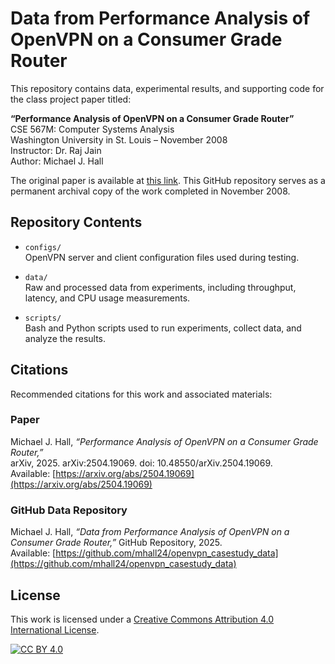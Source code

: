 # Data from Performance Analysis of OpenVPN on a Consumer Grade Router

This repository contains data, experimental results, and supporting code for the class project paper titled:

**“Performance Analysis of OpenVPN on a Consumer Grade Router”**  
CSE 567M: Computer Systems Analysis  
Washington University in St. Louis – November 2008  
Instructor: Dr. Raj Jain  
Author: Michael J. Hall

The original paper is available at [this link](https://www.cse.wustl.edu/~jain/cse567-08/ftp/ovpn/index.html). This GitHub repository serves as a permanent archival copy of the work completed in November 2008.

## Repository Contents

- `configs/`  
  OpenVPN server and client configuration files used during testing.

- `data/`  
  Raw and processed data from experiments, including throughput, latency, and CPU usage measurements.

- `scripts/`  
  Bash and Python scripts used to run experiments, collect data, and analyze the results.

## Citations

Recommended citations for this work and associated materials:

### Paper
Michael J. Hall, _“Performance Analysis of OpenVPN on a Consumer Grade Router,”_  
arXiv, 2025. arXiv:2504.19069. doi: 10.48550/arXiv.2504.19069.  
Available: [https://arxiv.org/abs/2504.19069](https://arxiv.org/abs/2504.19069)

### GitHub Data Repository
Michael J. Hall, _“Data from Performance Analysis of OpenVPN on a Consumer Grade Router,”_
GitHub Repository, 2025.  
Available: [https://github.com/mhall24/openvpn_casestudy_data](https://github.com/mhall24/openvpn_casestudy_data)

## License

This work is licensed under a
[Creative Commons Attribution 4.0 International License][cc-by].

[![CC BY 4.0][cc-by-image]][cc-by]

[cc-by]: http://creativecommons.org/licenses/by/4.0/
[cc-by-image]: https://i.creativecommons.org/l/by/4.0/88x31.png
[cc-by-shield]: https://img.shields.io/badge/License-CC%20BY%204.0-lightgrey.svg
